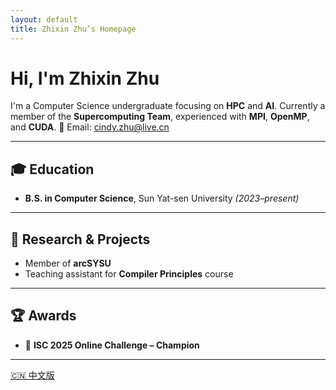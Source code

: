 ```yaml
---
layout: default
title: Zhixin Zhu’s Homepage
---
```

# Hi, I'm Zhixin Zhu

I'm a Computer Science undergraduate focusing on **HPC** and **AI**.
Currently a member of the **Supercomputing Team**, experienced with **MPI**, **OpenMP**, and **CUDA**.
📧 Email: [cindy.zhu@live.cn](mailto:cindy.zhu@live.cn)

---

## 🎓 Education

- **B.S. in Computer Science**, Sun Yat-sen University *(2023–present)*

---

## 🧪 Research & Projects

- Member of **arcSYSU**
- Teaching assistant for **Compiler Principles** course

---

## 🏆 Awards

- 🥇 **ISC 2025 Online Challenge – Champion**

---

[🇨🇳 中文版](./index_zh.md)
